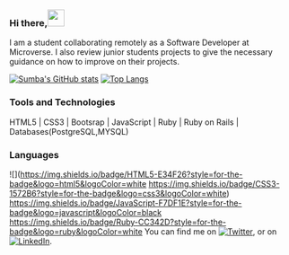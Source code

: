 ### Hi there,<img src="https://raw.githubusercontent.com/MartinHeinz/MartinHeinz/master/wave.gif" width="30px">

I am a student collaborating remotely as a Software Developer at Microverse.
I also review junior students projects to give the necessary guidance on how to improve on their projects.

[![Sumba's GitHub stats](https://github-readme-stats.vercel.app/api?username=ZawadiSumba66&theme=dark&show_icons=true)](https://github.com/anuraghazra/github-readme-stats)
[![Top Langs](https://github-readme-stats.vercel.app/api/top-langs/?username=ZawadiSumba66&hide=css&theme=dark&show_icons=true&layout=compact)](https://github.com/anuraghazra/github-readme-stats)


<h3>Tools and Technologies</h3>

HTML5 | CSS3 | Bootsrap | JavaScript | Ruby | Ruby on Rails | Databases(PostgreSQL,MYSQL)
### Languages
![](https://img.shields.io/badge/HTML5-E34F26?style=for-the-badge&logo=html5&logoColor=white https://img.shields.io/badge/CSS3-1572B6?style=for-the-badge&logo=css3&logoColor=white)
https://img.shields.io/badge/JavaScript-F7DF1E?style=for-the-badge&logo=javascript&logoColor=black https://img.shields.io/badge/Ruby-CC342D?style=for-the-badge&logo=ruby&logoColor=white 
You can find me on [![Twitter][1.2]][1], or on [![LinkedIn][2.2]][2].

<!-- Icons -->

[1.2]: http://i.imgur.com/wWzX9uB.png (twitter icon without padding)
[2.2]: https://raw.githubusercontent.com/MartinHeinz/MartinHeinz/master/linkedin-3-16.png (LinkedIn icon without padding)

<!-- Links to your social media accounts -->

[1]: https://twitter.com/zawadirose1
[2]: https://www.linkedin.com/in/rosesumba/
